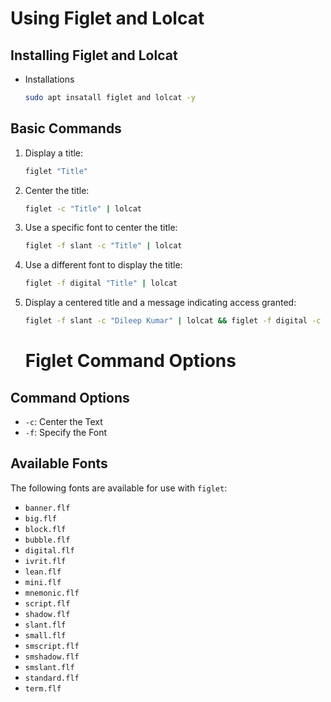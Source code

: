 # Using Figlet and Lolcat

## Installing Figlet and Lolcat

+ Installations
   ```bash
   sudo apt insatall figlet and lolcat -y
   ```

## Basic Commands

1. Display a title:
   ```bash
   figlet "Title"
   ```

2. Center the title:
   ```bash
   figlet -c "Title" | lolcat
   ```

3. Use a specific font to center the title:
   ```bash
   figlet -f slant -c "Title" | lolcat
   ```
4. Use a different font to display the title:
   ```bash
   figlet -f digital "Title" | lolcat
   ```

6. Display a centered title and a message indicating access granted:
   ```bash
   figlet -f slant -c "Dileep Kumar" | lolcat && figlet -f digital -c "Access Granted !!" | lolcat
   ```

   # Figlet Command Options

## Command Options

- `-c`: Center the Text
- `-f`: Specify the Font

## Available Fonts

The following fonts are available for use with `figlet`:

- `banner.flf`
- `big.flf`
- `block.flf`
- `bubble.flf`
- `digital.flf`
- `ivrit.flf`
- `lean.flf`
- `mini.flf`
- `mnemonic.flf`
- `script.flf`
- `shadow.flf`
- `slant.flf`
- `small.flf`
- `smscript.flf`
- `smshadow.flf`
- `smslant.flf`
- `standard.flf`
- `term.flf`
